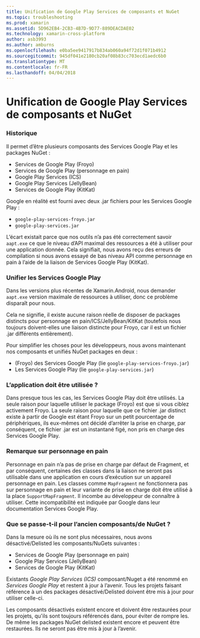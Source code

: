 ```yaml
---
title: Unification de Google Play Services de composants et NuGet
ms.topic: troubleshooting
ms.prod: xamarin
ms.assetid: 5D962EB4-2CB3-4B7D-9D77-889DEACDAE02
ms.technology: xamarin-cross-platform
author: asb3993
ms.author: amburns
ms.openlocfilehash: e0ba5ee9417917b834ab060a94f72d1f071b4912
ms.sourcegitcommit: 945df041e2180cb20af08b83cc703ecd1aedc6b0
ms.translationtype: MT
ms.contentlocale: fr-FR
ms.lasthandoff: 04/04/2018
---
```

# <a name="unifying-google-play-services-components-and-nuget"></a>Unification de Google Play Services de composants et NuGet

### <a name="history"></a>Historique

Il permet d’être plusieurs composants des Services Google Play et les packages NuGet :

-   Services de Google Play (Froyo)
-   Services de Google Play (personnage en pain)
-   Google Play Services (ICS)
-   Google Play Services (JellyBean)
-   Services de Google Play (KitKat)

Google en réalité est fourni avec deux .jar fichiers pour les Services Google Play :

-   `google-play-services-froyo.jar`
-   `google-play-services.jar`

L’écart existait parce que nos outils n’a pas été correctement savoir `aapt.exe` ce que le niveau d’API maximal des ressources a été à utiliser pour une application donnée. Cela signifiait, nous avons reçu des erreurs de compilation si nous avons essayé de bas niveau API comme personnage en pain à l’aide de la liaison de Services Google Play (KitKat).

### <a name="unifying-google-play-services"></a>Unifier les Services Google Play

Dans les versions plus récentes de Xamarin.Android, nous demander `aapt.exe` version maximale de ressources à utiliser, donc ce problème disparaît pour nous.

Cela ne signifie, il existe aucune raison réelle de disposer de packages distincts pour personnage en pain/ICS/JellyBean/KitKat (toutefois nous toujours doivent-elles une liaison distincte pour Froyo, car il est un fichier .jar différents entièrement).

Pour simplifier les choses pour les développeurs, nous avons maintenant nos composants et unifiés NuGet packages en deux :

-   (Froyo) des Services Google Play (lie `google-play-services-froyo.jar`)
-   Les Services Google Play (lie `google-play-services.jar`)

### <a name="which-one-should-be-used"></a>L’application doit être utilisée ?

Dans presque tous les cas, les Services Google Play doit être utilisés. La seule raison pour laquelle utiliser le package (Froyo) est que si vous ciblez activement Froyo. La seule raison pour laquelle que ce fichier .jar distinct existe à partir de Google est étant Froyo sur un petit pourcentage de périphériques, ils eux-mêmes ont décidé d’arrêter la prise en charge, par conséquent, ce fichier .jar est un instantané figé, non pris en charge des Services Google Play.

### <a name="note-about-gingerbread"></a>Remarque sur personnage en pain

Personnage en pain n’a pas de prise en charge par défaut de Fragment, et par conséquent, certaines des classes dans la liaison ne seront pas utilisable dans une application en cours d’exécution sur un appareil personnage en pain. Les classes comme `MapFragment` ne fonctionnera pas sur personnage en pain et leur variante de prise en charge doit être utilisé à la place `SupportMapFragment`. Il incombe au développeur de connaître à utiliser. Cette incompatibilité est indiquée par Google dans leur documentation Services Google Play.

### <a name="what-happens-to-the-old-componentsnugets"></a>Que se passe-t-il pour l’ancien composants/de NuGet ?

Dans la mesure où ils ne sont plus nécessaires, nous avons désactivé/Delisted les composants/NuGets suivantes :

-   Services de Google Play (personnage en pain)
-   Google Play Services (JellyBean)
-   Services de Google Play (KitKat)

Existants _Google Play Services (ICS)_ composant/Nuget a été renommé en _Services Google Play_ et restent à jour à l’avenir. Tous les projets faisant référence à un des packages désactivé/Delisted doivent être mis à jour pour utiliser celle-ci.

Les composants désactivés existent encore et doivent être restaurées pour les projets, qu'ils sont toujours référencés dans, pour éviter de rompre les. De même les packages NuGet delisted existent encore et peuvent être restaurées. Ils ne seront pas être mis à jour à l’avenir.
